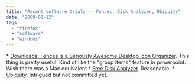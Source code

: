 ```yaml
---
title: "Recent software trials -- Fences, Disk Analyzer, Ubiquity"
date: "2009-02-12"
tags: 
  - "firefox"
  - "software"
  - "windows"
---
```


\* [Downloads: Fences is a Seriously Awesome Desktop Icon Organizer](http://lifehacker.com/5147316/fences-is-a-seriously-awesome-desktop-icon-organizer). This thing is pretty useful. Kind of like the "group items" feature in powerpoint. Wish there was a Mac equivalent \* [Free Disk Analyzer](http://www.extensoft.com/?p=free_disk_analyzer). Reasonable. \* [Ubiquity](http://lifehacker.com/5131562/ubiquity-sees-major-update-new-look-better-performance). Intrigued but not committed yet.
